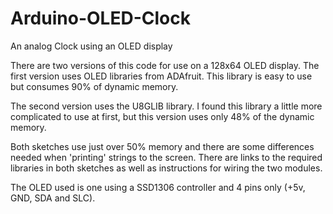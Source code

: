 Arduino-OLED-Clock
==================

An analog Clock using an OLED display

There are two versions of this code for use on a 128x64 OLED display. The first version uses OLED libraries from ADAfruit. This library is easy to use but consumes 90% of dynamic memory.

The second version uses the U8GLIB library. I found this library a little more complicated to use at first, but this version uses only 48% of the dynamic memory.

Both sketches use just over 50% memory and there are some differences needed when 'printing' strings to the screen. There are links to the required libraries in both sketches as well as instructions for wiring the two modules.

The OLED used is one using a SSD1306 controller and 4 pins only (+5v, GND, SDA and SLC).
